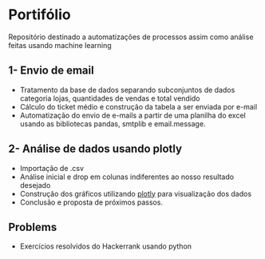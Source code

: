 # Portifólio

 Repositório destinado a automatizações de processos assim como análise feitas usando machine learning
 

## **1- Envio de email**

  - Tratamento da base de dados separando subconjuntos de dados categoria lojas, quantidades de vendas e total vendido
  - Cálculo do ticket médio e construção da tabela a ser enviada por e-mail
  - Automatização do envio de e-mails a partir de uma planilha do excel usando as bibliotecas pandas, smtplib e email.message.

  
## **2- Análise de dados usando plotly**

  - Importação de .csv
  - Análise inicial e drop em colunas indiferentes ao nosso resultado desejado
  - Construção dos gráficos utilizando [plotly](https://plotly.com/) para visualização dos dados
  - Conclusão e proposta de próximos passos.
  
## **Problems**

  - Exercícios resolvidos do Hackerrank usando python 


